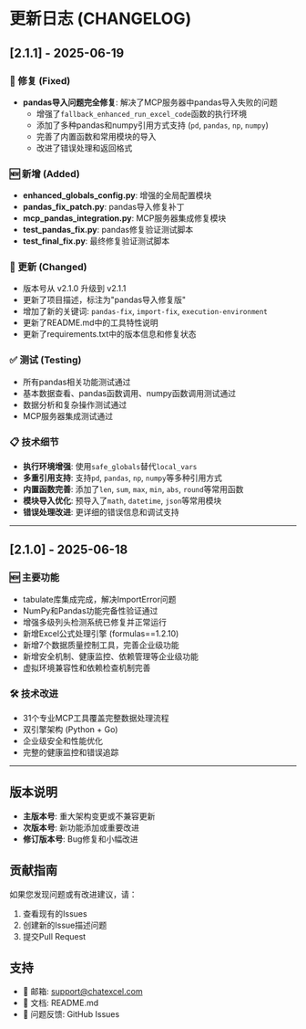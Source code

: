 # 更新日志 (CHANGELOG)

## [2.1.1] - 2025-06-19

### 🔧 修复 (Fixed)
- **pandas导入问题完全修复**: 解决了MCP服务器中pandas导入失败的问题
  - 增强了`fallback_enhanced_run_excel_code`函数的执行环境
  - 添加了多种pandas和numpy引用方式支持 (`pd`, `pandas`, `np`, `numpy`)
  - 完善了内置函数和常用模块的导入
  - 改进了错误处理和返回格式

### 🆕 新增 (Added)
- **enhanced_globals_config.py**: 增强的全局配置模块
- **pandas_fix_patch.py**: pandas导入修复补丁
- **mcp_pandas_integration.py**: MCP服务器集成修复模块
- **test_pandas_fix.py**: pandas修复验证测试脚本
- **test_final_fix.py**: 最终修复验证测试脚本

### 🔄 更新 (Changed)
- 版本号从 v2.1.0 升级到 v2.1.1
- 更新了项目描述，标注为"pandas导入修复版"
- 增加了新的关键词: `pandas-fix`, `import-fix`, `execution-environment`
- 更新了README.md中的工具特性说明
- 更新了requirements.txt中的版本信息和修复状态

### ✅ 测试 (Testing)
- 所有pandas相关功能测试通过
- 基本数据查看、pandas函数调用、numpy函数调用测试通过
- 数据分析和复杂操作测试通过
- MCP服务器集成测试通过

### 📋 技术细节
- **执行环境增强**: 使用`safe_globals`替代`local_vars`
- **多重引用支持**: 支持`pd`, `pandas`, `np`, `numpy`等多种引用方式
- **内置函数完善**: 添加了`len`, `sum`, `max`, `min`, `abs`, `round`等常用函数
- **模块导入优化**: 预导入了`math`, `datetime`, `json`等常用模块
- **错误处理改进**: 更详细的错误信息和调试支持

---

## [2.1.0] - 2025-06-18

### 🆕 主要功能
- tabulate库集成完成，解决ImportError问题
- NumPy和Pandas功能完备性验证通过
- 增强多级列头检测系统已修复并正常运行
- 新增Excel公式处理引擎 (formulas==1.2.10)
- 新增7个数据质量控制工具，完善企业级功能
- 新增安全机制、健康监控、依赖管理等企业级功能
- 虚拟环境兼容性和依赖检查机制完善

### 🛠️ 技术改进
- 31个专业MCP工具覆盖完整数据处理流程
- 双引擎架构 (Python + Go)
- 企业级安全和性能优化
- 完整的健康监控和错误追踪

---

## 版本说明

- **主版本号**: 重大架构变更或不兼容更新
- **次版本号**: 新功能添加或重要改进
- **修订版本号**: Bug修复和小幅改进

## 贡献指南

如果您发现问题或有改进建议，请：
1. 查看现有的Issues
2. 创建新的Issue描述问题
3. 提交Pull Request

## 支持

- 📧 邮箱: support@chatexcel.com
- 📖 文档: README.md
- 🐛 问题反馈: GitHub Issues